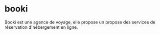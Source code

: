 # booki
Booki est une agence de voyage, 
elle propose un propose des services de réservation d'hébergement en ligne. 

